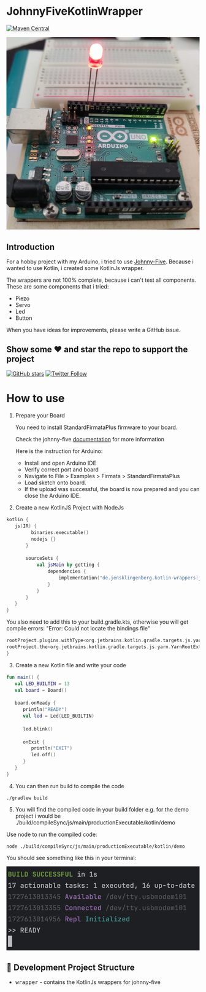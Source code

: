 # JohnnyFiveKotlinWrapper
[![Maven Central](https://img.shields.io/maven-central/v/de.jensklingenberg.kotlin-wrappers/johnny-five)](https://central.sonatype.com/artifact/de.jensklingenberg.kotlin-wrappers/johnny-five)
<p align="center">
  <img src ="https://github.com/Foso/JohnnyFiveKotlinWrapper/blob/main/docs/arduino2.jpg"  />
</p>

## Introduction
For a hobby project with my Arduino, i tried to use [Johnny-Five](https://johnny-five.io/). Because i wanted to use Kotlin, i created some KotlinJs wrapper.

The wrappers are not 100% complete, because i can't test all components. 
These are some components that i tried:
- Piezo
- Servo
- Led
- Button

When you have ideas for improvements, please write a GitHub issue.

## Show some :heart: and star the repo to support the project

[![GitHub stars](https://img.shields.io/github/stars/Foso/JohnnyFiveKotlinWrapper.svg?style=social&label=Star)](https://github.com/Foso/JohnnyFiveKotlinWrapper) [![Twitter Follow](https://img.shields.io/twitter/follow/jklingenberg_.svg?style=social)](https://twitter.com/jklingenberg_)

# How to use
1) Prepare your Board
   
   You need to install StandardFirmataPlus firmware to your board.
   
   Check the johnny-five [documentation](https://johnny-five.io/platform-support/) for more information

   Here is the instruction for Arduino:
   * Install and open Arduino IDE
   * Verify correct port and board
   * Navigate to File > Examples > Firmata > StandardFirmataPlus
   * Load sketch onto board.
   * If the upload was successful, the board is now prepared and you can close the Arduino IDE.

3) Create a new KotlinJS Project with NodeJs
   
```kotlin
kotlin {
   js(IR) {
         binaries.executable()
         nodejs {}
       }
   
       sourceSets {
           val jsMain by getting {
               dependencies {
                   implementation("de.jensklingenberg.kotlin-wrappers:johnny-five:0.8.2")
               }
           }
       }
   }
}
```

You also need to add this to your build.gradle.kts, otherwise you will get compile errors: "Error: Could not locate the bindings file"
```kotlin
rootProject.plugins.withType<org.jetbrains.kotlin.gradle.targets.js.yarn.YarnPlugin> {
rootProject.the<org.jetbrains.kotlin.gradle.targets.js.yarn.YarnRootExtension>().ignoreScripts = false
}
```

3) Create a new Kotlin file and write your code
```kotlin
fun main() {
   val LED_BUILTIN = 13
   val board = Board()

   board.onReady {
      println("READY")
      val led = Led(LED_BUILTIN)

      led.blink()

      onExit {
         println("EXIT")
         led.off()
      }
   }
}
```

4) You can then run build to compile the code
```shell
./gradlew build
```

5) You will find the compiled code in your build folder
e.g. for the demo project i would be ./build/compileSync/js/main/productionExecutable/kotlin/demo

Use node to run the compiled code:
```shell
node ./build/compileSync/js/main/productionExecutable/kotlin/demo
```
You should see something like this in your terminal:
<p align="center">
  <img src ="https://github.com/Foso/JohnnyFiveKotlinWrapper/blob/main/docs/run.png"  />
</p>

   ## 👷 Development Project Structure
 	
* <kbd>wrapper</kbd> - contains the KotlinJs wrappers for johnny-five
